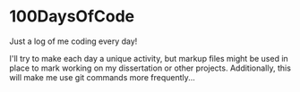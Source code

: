 # 100DaysOfCode
Just a log of me coding every day!

I'll try to make each day a unique activity, but markup files might be used in place to mark working on my dissertation or other projects. Additionally, this will make me use git commands more frequently...
